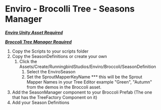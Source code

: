 # Enviro - Brocolli Tree - Seasons Manager

  ***[Enviro Unity Asset Required](https://assetstore.unity.com/packages/tools/particles-effects/enviro-sky-and-weather-33963)***


***[Broccoli Tree Manager Required](https://assetstore.unity.com/packages/tools/modeling/broccoli-tree-creator-121853)***

1. Copy the Scripts to your scripts folder
2. Copy the SeasonDefinitions or create your own 
   1. Click the Assets/Create/RunningbirdStudios/Enviro/Broccoli/SeasonDefinition
      1. Select the EnviroSeason
      2. Set the SproutMapperKeyName  *** this will be the Sprout Mapper Names in your Tree Editor example "Green", "Autumn" from the demos in the Broccoli asset.
3. Add the SeasonManager component to your Broccoli Prefab (The one that has the TreeFactory Component on it)
4. Add your Season Definitions
